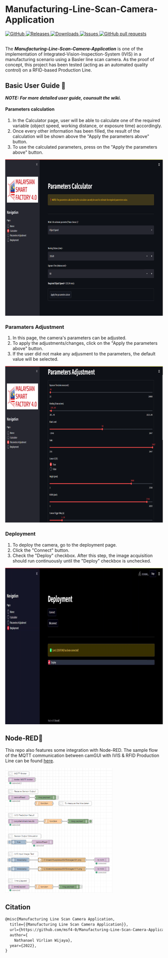 # Manufacturing-Line-Scan-Camera-Application
<!-- omit in toc -->
<a href="https://github.com/msf4-0/Manufacturing-Line-Scan-Camera-Application/blob/master/LICENSE">
    <img alt="GitHub" src="https://img.shields.io/github/license/msf4-0/Manufacturing-Line-Scan-Camera-Application">
<a href="https://github.com/msf4-0/Manufacturing-Line-Scan-Camera-Application/releases">
    <img alt="Releases" src="https://img.shields.io/github/release/msf4-0/Integrated-Vision-Inspection-System?color=success" />
</a>
<a href="https://github.com/msf4-0/Manufacturing-Line-Scan-Camera-Application/releases">
    <img alt="Downloads" src="https://img.shields.io/github/downloads/msf4-0/Manufacturing-Line-Scan-Camera-Application/total.svg?color=success" />
</a>
<a href="https://github.com/msf4-0/Manufacturing-Line-Scan-Camera-Application">
      <img alt="Issues" src="https://img.shields.io/github/issues/msf4-0/Manufacturing-Line-Scan-Camera-Application?color=blue" />
</a>
<a href="https://github.com/msf4-0/Manufacturing-Line-Scan-Camera-Application/pulls">
    <img alt="GitHub pull requests" src="https://img.shields.io/github/issues-pr/msf4-0/Manufacturing-Line-Scan-Camera-Application?color=blue" />
</a>
<br><br>

The ***Manufacturing-Line-Scan-Camera-Application*** is one of the implementation of Integrated-Vision-Inspection-System (IVIS) in a manufacturing scenario using a Basler line scan camera. As the proof of concept, this project has been tested (acting as an automated quality control) on a RFID-based Production Line.

## Basic User Guide :open_book:
***NOTE: For more detailed user guide, counsult the wiki.***
#### Parameters calculation
1. In the Calculator page, user will be able to calculate one of the required variable (object speed, working distance, or exposure time) accordingly.
2. Once every other information has been filled, the result of the calculation will be shown above the "Apply the parameters above" button.
3. To use the calculated parameters, press on the "Apply the parameters above" button.
<img src="https://github.com/msf4-0/Manufacturing-Line-Scan-Camera-Application/blob/main/resources/images/page_calculator.png" height="500" />

### Paramaters Adjustment
1. In this page, the camera's parameters can be adjusted.
2. To apply the adjustments/changes, click on the "Apply the parameters above" button.
3. If the user did not make any adjusment to the parameters, the default value will be selected.
<img src="https://github.com/msf4-0/Manufacturing-Line-Scan-Camera-Application/blob/main/resources/images/page_parameters_adjustment.png" height="500" />

### Deployment 
1. To deploy the camera, go to the deployment page.
2. Click the "Connect" button.
3. Check the "Deploy" checkbox.
After this step, the image acquisition should run continuously until the "Deploy" checkbox is unchecked.
<img src="https://github.com/msf4-0/Manufacturing-Line-Scan-Camera-Application/blob/main/resources/images/page_deployment.png" height="500" />

## Node-RED:link:
This repo also features some integration with Node-RED. The sample flow of the MQTT communication between camGUI with IVIS & RFID Production Line can be found [here](https://github.com/msf4-0/Manufacturing-Line-Scan-Camera-Application/tree/main/node-RED).

<img src="https://github.com/msf4-0/Manufacturing-Line-Scan-Camera-Application/blob/main/resources/images/node_red_flow.png" height="400" />

## Citation
```tex
@misc{Manufacturing Line Scan Camera Application,
  title={{Manufacturing Line Scan Camera Application}},
  url={https://github.com/msf4-0/Manufacturing-Line-Scan-Camera-Application},
  author={
    Nathanael Virlian Wijaya},
  year={2022},
}
```

